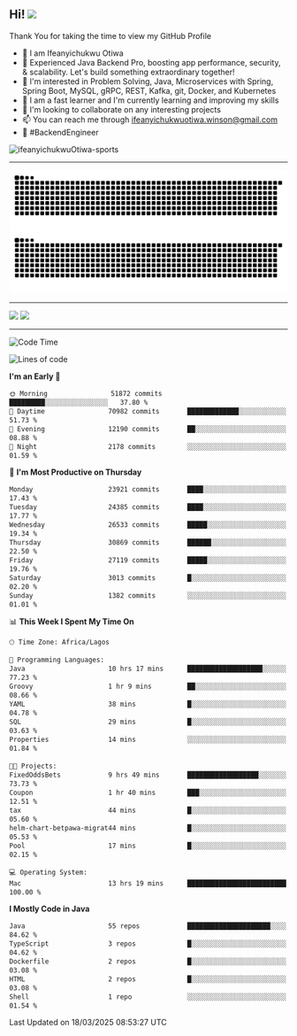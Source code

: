 <!-- BLOG-POST-LIST:START --><!-- BLOG-POST-LIST:END -->

## Hi! <img src="https://media.giphy.com/media/hvRJCLFzcasrR4ia7z/giphy.gif" width="4%"> 

Thank You for taking the time to view my GitHub Profile

- 👋 I am Ifeanyichukwu Otiwa
- 🚀 Experienced Java Backend Pro, boosting app performance, security, & scalability. Let's build something extraordinary together!
- 👀 I'm interested in Problem Solving, Java, Microservices with Spring, Spring Boot, MySQL, gRPC, REST, Kafka, git, Docker, and Kubernetes
- 🌱 I am a fast learner and I'm currently learning and improving my skills
- 💞️ I'm looking to collaborate on any interesting projects
- 📫 You can reach me through ifeanyichukwuotiwa.winson@gmail.com
- 🚀 #BackendEngineer

<p align="left" marginTop="10px"> <img src="https://komarev.com/ghpvc/?username=ifeanyichukwuOtiwa-sports&label=Profile%20views&color=0e75b6&style=for-the-badge" alt="ifeanyichukwuOtiwa-sports" /> </p>

***

<!--🐍📈SNAKEGRAPH / 🌐WEBSITE: https://github.com/Platane/snk -->
![github contribution grid snake animation](https://raw.githubusercontent.com/ifeanyichukwuOtiwa-sports/ifeanyichukwuOtiwa-sports/output/github-contribution-grid-snake-dark.svg#gh-dark-mode-only)![github contribution grid snake animation](https://raw.githubusercontent.com/ifeanyichukwuOtiwa-sports/ifeanyichukwuOtiwa-sports/output/github-contribution-grid-snake.svg#gh-light-mode-only)

***

<p float="left">
  <img float="left" src="https://github-readme-stats.vercel.app/api?username=ifeanyichukwuOtiwa-sports&count_private=true&include_all_commits=true&theme=react&show_icons=true" />
  <img float="right" src="https://github-readme-stats.vercel.app/api/top-langs/?username=ifeanyichukwuOtiwa-sports&layout=compact&show_icons=true&theme=react" /> 
</p>

***



<!--START_SECTION:waka-->
![Code Time](http://img.shields.io/badge/Code%20Time-3%2C549%20hrs%2042%20mins-blue)

![Lines of code](https://img.shields.io/badge/From%20Hello%20World%20I%27ve%20Written-41.1%20million%20lines%20of%20code-blue)

**I'm an Early 🐤** 

```text
🌞 Morning                51872 commits       █████████░░░░░░░░░░░░░░░░   37.80 % 
🌆 Daytime                70982 commits       █████████████░░░░░░░░░░░░   51.73 % 
🌃 Evening                12190 commits       ██░░░░░░░░░░░░░░░░░░░░░░░   08.88 % 
🌙 Night                  2178 commits        ░░░░░░░░░░░░░░░░░░░░░░░░░   01.59 % 
```
📅 **I'm Most Productive on Thursday** 

```text
Monday                   23921 commits       ████░░░░░░░░░░░░░░░░░░░░░   17.43 % 
Tuesday                  24385 commits       ████░░░░░░░░░░░░░░░░░░░░░   17.77 % 
Wednesday                26533 commits       █████░░░░░░░░░░░░░░░░░░░░   19.34 % 
Thursday                 30869 commits       ██████░░░░░░░░░░░░░░░░░░░   22.50 % 
Friday                   27119 commits       █████░░░░░░░░░░░░░░░░░░░░   19.76 % 
Saturday                 3013 commits        █░░░░░░░░░░░░░░░░░░░░░░░░   02.20 % 
Sunday                   1382 commits        ░░░░░░░░░░░░░░░░░░░░░░░░░   01.01 % 
```


📊 **This Week I Spent My Time On** 

```text
🕑︎ Time Zone: Africa/Lagos

💬 Programming Languages: 
Java                     10 hrs 17 mins      ███████████████████░░░░░░   77.23 % 
Groovy                   1 hr 9 mins         ██░░░░░░░░░░░░░░░░░░░░░░░   08.66 % 
YAML                     38 mins             █░░░░░░░░░░░░░░░░░░░░░░░░   04.78 % 
SQL                      29 mins             █░░░░░░░░░░░░░░░░░░░░░░░░   03.63 % 
Properties               14 mins             ░░░░░░░░░░░░░░░░░░░░░░░░░   01.84 % 

🐱‍💻 Projects: 
FixedOddsBets            9 hrs 49 mins       ██████████████████░░░░░░░   73.73 % 
Coupon                   1 hr 40 mins        ███░░░░░░░░░░░░░░░░░░░░░░   12.51 % 
tax                      44 mins             █░░░░░░░░░░░░░░░░░░░░░░░░   05.60 % 
helm-chart-betpawa-migrat44 mins             █░░░░░░░░░░░░░░░░░░░░░░░░   05.53 % 
Pool                     17 mins             █░░░░░░░░░░░░░░░░░░░░░░░░   02.15 % 

💻 Operating System: 
Mac                      13 hrs 19 mins      █████████████████████████   100.00 % 
```

**I Mostly Code in Java** 

```text
Java                     55 repos            █████████████████████░░░░   84.62 % 
TypeScript               3 repos             █░░░░░░░░░░░░░░░░░░░░░░░░   04.62 % 
Dockerfile               2 repos             █░░░░░░░░░░░░░░░░░░░░░░░░   03.08 % 
HTML                     2 repos             █░░░░░░░░░░░░░░░░░░░░░░░░   03.08 % 
Shell                    1 repo              ░░░░░░░░░░░░░░░░░░░░░░░░░   01.54 % 
```




 Last Updated on 18/03/2025 08:53:27 UTC
<!--END_SECTION:waka-->

<!--
<p align="center">
![trophy](https://github-profile-trophy.vercel.app/?username=ifeanyichukwuOtiwa-sports&theme=onedark) (https://github.com/ryo-ma/github-profile-trophy)
</p>
-->

<!---
ifeanyi-otiwa/ifeanyi-otiwa is a ✨ special ✨ repository because its `README.md` (this file) appears on your GitHub profile.
You can click the Preview link to take a look at your changes.
--->
